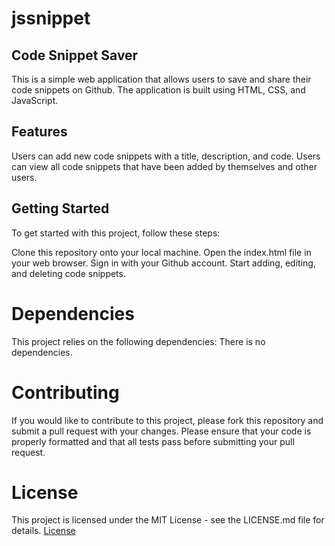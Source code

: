 # jssnippet

## Code Snippet Saver
This is a simple web application that allows users to save and share their code snippets on Github. The application is built using HTML, CSS, and JavaScript.

## Features
Users can add new code snippets with a title, description, and code.
Users can view all code snippets that have been added by themselves and other users.

## Getting Started
To get started with this project, follow these steps:

Clone this repository onto your local machine.
Open the index.html file in your web browser.
Sign in with your Github account.
Start adding, editing, and deleting code snippets.

# Dependencies
This project relies on the following dependencies:
There is no dependencies.

# Contributing
If you would like to contribute to this project, please fork this repository and submit a pull request with your changes. Please ensure that your code is properly formatted and that all tests pass before submitting your pull request.

# License
This project is licensed under the MIT License - see the LICENSE.md file for details.
<a href="[https://github.com/Zubaidullah/jssnipet/License](https://github.com/Zubaidullah/jssnippet/blob/main/LICENSE)" target="_blank"> License </a>
